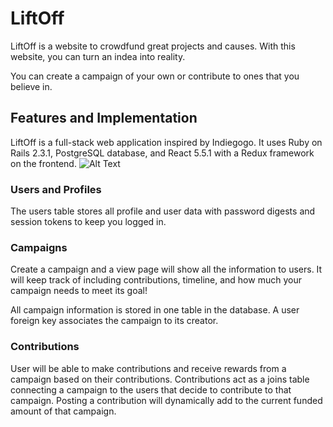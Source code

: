 # LiftOff

LiftOff is a website to crowdfund great projects and causes. With this website, you can turn an indea into reality.

You can create a campaign of your own or contribute to ones that you believe in. 
 
## Features and Implementation
LiftOff is a full-stack web application inspired by Indiegogo. It uses Ruby on Rails 2.3.1, PostgreSQL database, and React 5.5.1 with a Redux framework on the frontend.
![Alt Text](https://s3-us-west-1.amazonaws.com/liftoff-go-gifs/ezgif.com-video-to-gif+(1).gif)

### Users and Profiles 
The users table stores all profile and user data with password digests and session tokens to keep you logged in. 

### Campaigns

Create a campaign and a view page will show all the information to users. It will keep track of including contributions, timeline, and how much your campaign needs to meet its goal!

All campaign information is stored in one table in the database. A user foreign key associates the campaign to its creator. 

### Contributions

User will be able to make contributions and receive rewards from a campaign based on their contributions. Contributions act as a joins table connecting a campaign to the users that decide to contribute to that campaign. Posting a contribution will dynamically add to the current funded amount of that campaign.


